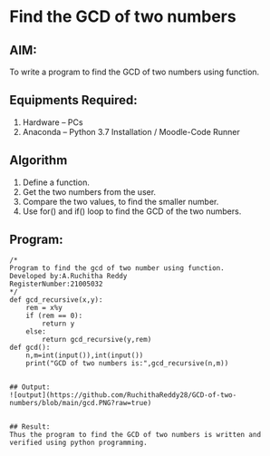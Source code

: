 # Find the GCD of two numbers

## AIM:
To write a program to find the GCD of two numbers using function.

## Equipments Required:
1. Hardware – PCs
2. Anaconda – Python 3.7 Installation / Moodle-Code Runner

## Algorithm
1. Define a function.
2. Get the two numbers from the user.
3. Compare the two values, to find the smaller number.
4. Use for() and if() loop to find the GCD of the two numbers.

## Program:
```
/*
Program to find the gcd of two number using function.
Developed by:A.Ruchitha Reddy 
RegisterNumber:21005032  
*/
def gcd_recursive(x,y):
    rem = x%y
    if (rem == 0):
        return y
    else:
        return gcd_recursive(y,rem)
def gcd():
    n,m=int(input()),int(input())
    print("GCD of two numbers is:",gcd_recursive(n,m))


## Output:
![output](https://github.com/RuchithaReddy28/GCD-of-two-numbers/blob/main/gcd.PNG?raw=true)


## Result:
Thus the program to find the GCD of two numbers is written and verified using python programming.
